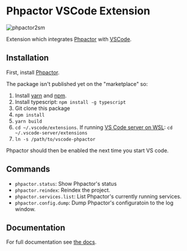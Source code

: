 Phpactor VSCode Extension
=========================

![phpactor2sm](https://user-images.githubusercontent.com/530801/27995098-82e72c4c-64c0-11e7-96d2-f549c711ca8b.png)

Extension which integrates [Phpactor](https://github.com/phpactor/phpactor)
with [VSCode](https://github.com/neoclide/coc.nvim).

Installation
------------

First, install [Phpactor](https://phpactor.readthedocs.io/en/develop/usage/standalone.html).

The package isn't published yet on the "marketplace" so:

1. Install [yarn](https://classic.yarnpkg.com/en/docs/install) and [npm](https://www.npmjs.com/get-npm).
2. Install typescript: `npm install -g typescript`
3. Git clone this package
4. `npm install`
5. `yarn build`
6. `cd ~/.vscode/extensions`. If running [VS Code server on WSL](https://code.visualstudio.com/docs/remote/wsl): `cd ~/.vscode-server/extensions`
7. `ln -s /path/to/vscode-phpactor`

Phpactor should then be enabled the next time you start VS code.

Commands
--------

- `phpactor.status`: Show Phpactor's status
- `phpactor.reindex`: Reindex the project.
- `phpactor.services.list`: List Phpactor's currently running services.
- `phpactor.config.dump`: Dump Phpactor's configuratoin to the log window.

Documentation
-------------

For full documentation see [the docs](https://phpactor.readthedocs.io/en/master/index.html).
